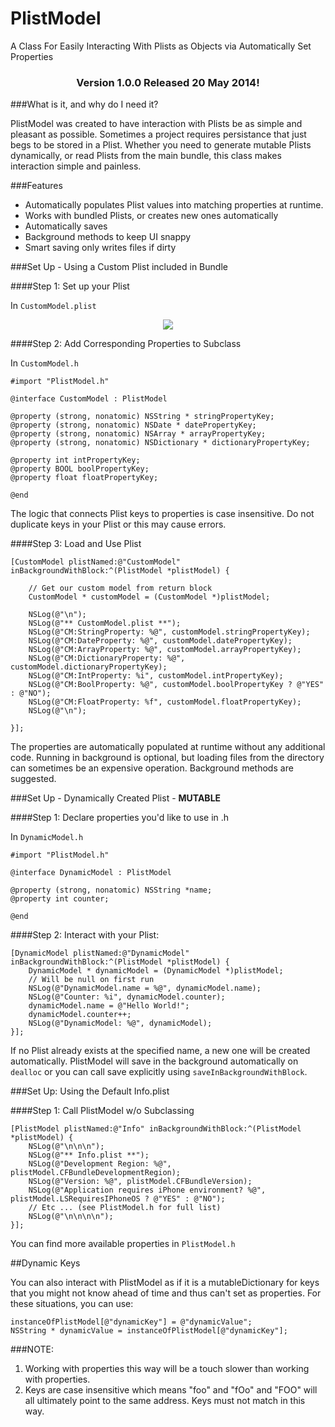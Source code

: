 PlistModel
==========

A Class For Easily Interacting With Plists as Objects via Automatically Set Properties

<h3 align="center"> Version 1.0.0 Released 20 May 2014! </h3>

###What is it, and why do I need it?

PlistModel was created to have interaction with Plists be as simple and pleasant as possible.  Sometimes a project requires persistance that just begs to be stored in a Plist.  Whether you need to generate mutable Plists dynamically, or read Plists from the main bundle, this class makes interaction simple and painless.

###Features

- Automatically populates Plist values into matching properties at runtime.
- Works with bundled Plists, or creates new ones automatically
- Automatically saves
- Background methods to keep UI snappy
- Smart saving only writes files if dirty

###Set Up - Using a Custom Plist included in Bundle

####Step 1: Set up your Plist

In `CustomModel.plist`

<p align="center">
  <img src="https://raw.githubusercontent.com/LoganWright/PlistModel/master/PlistModel/Images/PlistExample.png"><img />
</p>

####Step 2: Add Corresponding Properties to Subclass

In `CustomModel.h`

```ObjC
#import "PlistModel.h"

@interface CustomModel : PlistModel

@property (strong, nonatomic) NSString * stringPropertyKey;
@property (strong, nonatomic) NSDate * datePropertyKey;
@property (strong, nonatomic) NSArray * arrayPropertyKey;
@property (strong, nonatomic) NSDictionary * dictionaryPropertyKey;

@property int intPropertyKey;
@property BOOL boolPropertyKey;
@property float floatPropertyKey;

@end
```

The logic that connects Plist keys to properties is case insensitive. Do not duplicate keys in your Plist or this may cause errors.

####Step 3: Load and Use Plist

```ObjC
[CustomModel plistNamed:@"CustomModel" inBackgroundWithBlock:^(PlistModel *plistModel) {
        
    // Get our custom model from return block
    CustomModel * customModel = (CustomModel *)plistModel;
        
    NSLog(@"\n");
    NSLog(@"** CustomModel.plist **");
    NSLog(@"CM:StringProperty: %@", customModel.stringPropertyKey);
    NSLog(@"CM:DateProperty: %@", customModel.datePropertyKey);
    NSLog(@"CM:ArrayProperty: %@", customModel.arrayPropertyKey);
    NSLog(@"CM:DictionaryProperty: %@", customModel.dictionaryPropertyKey);
    NSLog(@"CM:IntProperty: %i", customModel.intPropertyKey);
    NSLog(@"CM:BoolProperty: %@", customModel.boolPropertyKey ? @"YES" : @"NO");
    NSLog(@"CM:FloatProperty: %f", customModel.floatPropertyKey);
    NSLog(@"\n");
    
}];
```

The properties are automatically populated at runtime without any additional code.  Running in background is optional, but loading files from the directory can sometimes be an expensive operation.  Background methods are suggested.

###Set Up - Dynamically Created Plist - **MUTABLE**

####Step 1: Declare properties you'd like to use in .h

In `DynamicModel.h`

```ObjC
#import "PlistModel.h"

@interface DynamicModel : PlistModel

@property (strong, nonatomic) NSString *name;
@property int counter;

@end

```

####Step 2: Interact with your Plist:

```ObjC
[DynamicModel plistNamed:@"DynamicModel" inBackgroundWithBlock:^(PlistModel *plistModel) {
    DynamicModel * dynamicModel = (DynamicModel *)plistModel;
    // Will be null on first run
    NSLog(@"DynamicModel.name = %@", dynamicModel.name);
    NSLog(@"Counter: %i", dynamicModel.counter);
    dynamicModel.name = @"Hello World!";
    dynamicModel.counter++;
    NSLog(@"DynamicModel: %@", dynamicModel);  
}];
```

If no Plist already exists at the specified name, a new one will be created automatically.  PlistModel will save in the background automatically on `dealloc` or you can call save explicitly using `saveInBackgroundWithBlock`.  

###Set Up: Using the Default Info.plist

####Step 1: Call PlistModel w/o Subclassing

```ObjC
[PlistModel plistNamed:@"Info" inBackgroundWithBlock:^(PlistModel *plistModel) {
    NSLog(@"\n\n\n");
    NSLog(@"** Info.plist **");
    NSLog(@"Development Region: %@", plistModel.CFBundleDevelopmentRegion);
    NSLog(@"Version: %@", plistModel.CFBundleVersion);
    NSLog(@"Application requires iPhone environment? %@", plistModel.LSRequiresIPhoneOS ? @"YES" : @"NO");
    // Etc ... (see PlistModel.h for full list)
    NSLog(@"\n\n\n\n");
}];
```

You can find more available properties in `PlistModel.h`

##Dynamic Keys

You can also interact with PlistModel as if it is a mutableDictionary for keys that you might not know ahead of time and thus can't set as properties.  For these situations, you can use:

```ObjC
instanceOfPlistModel[@"dynamicKey"] = @"dynamicValue";
NSString * dynamicValue = instanceOfPlistModel[@"dynamicKey"];
```

###NOTE:

1. Working with properties this way will be a touch slower than working with properties.
2. Keys are case insensitive which means "foo" and "fOo" and "FOO" will all ultimately point to the same address.  Keys must not match in this way.






